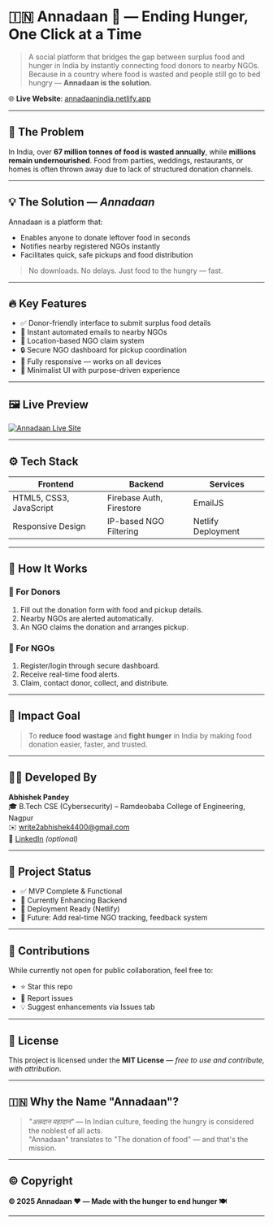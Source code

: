 # 🇮🇳 Annadaan 🍱 — Ending Hunger, One Click at a Time

> A social platform that bridges the gap between surplus food and hunger in India by instantly connecting food donors to nearby NGOs.  
> Because in a country where food is wasted and people still go to bed hungry — **Annadaan is the solution.**

🌐 **Live Website**: [annadaanindia.netlify.app](https://annadaanindia.netlify.app/)

---

## 🧩 The Problem

In India, over **67 million tonnes of food is wasted annually**, while **millions remain undernourished**. Food from parties, weddings, restaurants, or homes is often thrown away due to lack of structured donation channels.

---

## 💡 The Solution — _Annadaan_

Annadaan is a platform that:
- Enables anyone to donate leftover food in seconds
- Notifies nearby registered NGOs instantly
- Facilitates quick, safe pickups and food distribution

> No downloads. No delays. Just food to the hungry — fast.

---

## 🔥 Key Features

- ✅ Donor-friendly interface to submit surplus food details  
- 📩 Instant automated emails to nearby NGOs  
- 📍 Location-based NGO claim system  
- 🔒 Secure NGO dashboard for pickup coordination  
- 📱 Fully responsive — works on all devices  
- 💬 Minimalist UI with purpose-driven experience  

---

## 🖼️ Live Preview

[![Annadaan Live Site](https://img.shields.io/badge/Live-Demo-success?style=for-the-badge&logo=netlify)](https://annadaanindia.netlify.app/)

---

## ⚙️ Tech Stack

| Frontend              | Backend                  | Services          |
|-----------------------|---------------------------|-------------------|
| HTML5, CSS3, JavaScript | Firebase Auth, Firestore | EmailJS           |
| Responsive Design      | IP-based NGO Filtering    | Netlify Deployment |

---

## 🚀 How It Works

### 👤 For Donors
1. Fill out the donation form with food and pickup details.
2. Nearby NGOs are alerted automatically.
3. An NGO claims the donation and arranges pickup.

### 🏢 For NGOs
1. Register/login through secure dashboard.
2. Receive real-time food alerts.
3. Claim, contact donor, collect, and distribute.

---

## 🎯 Impact Goal

> To **reduce food wastage** and **fight hunger** in India by making food donation easier, faster, and trusted.

---

## 🧑‍💻 Developed By

**Abhishek Pandey**  
🎓 B.Tech CSE (Cybersecurity) – Ramdeobaba College of Engineering, Nagpur  
✉️ [write2abhishek4400@gmail.com](mailto:write2abhishek4400@gmail.com)  
🔗 [LinkedIn](https://www.linkedin.com/in/abhishek-pandey1307) *(optional)*

---

## 📌 Project Status

- ✅ MVP Complete & Functional
- 🔄 Currently Enhancing Backend
- 🚀 Deployment Ready (Netlify)
- 📅 Future: Add real-time NGO tracking, feedback system

---

## 🤝 Contributions

While currently not open for public collaboration, feel free to:
- ⭐ Star this repo
- 🐞 Report issues
- 💡 Suggest enhancements via Issues tab

---

## 🪪 License

This project is licensed under the **MIT License** — _free to use and contribute, with attribution_.

---

## 🇮🇳 Why the Name "Annadaan"?

> _"अन्नदान महादान"_ — In Indian culture, feeding the hungry is considered the noblest of all acts.  
> "Annadaan" translates to "The donation of food" — and that's the mission.

---

## ©️ Copyright

**© 2025 Annadaan ❤️ — Made with the hunger to end hunger 🍽️**

---
